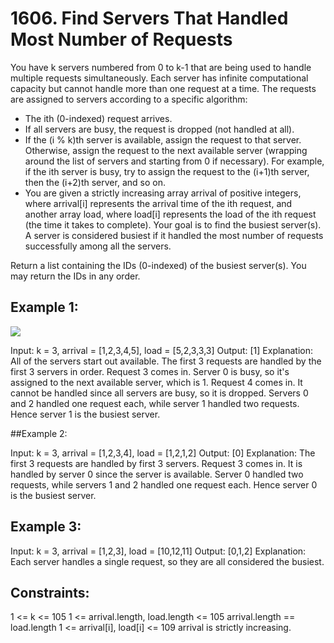 # 1606. Find Servers That Handled Most Number of Requests

You have k servers numbered from 0 to k-1 that are being used to handle multiple requests simultaneously. Each server has infinite computational capacity but cannot handle more than one request at a time. The requests are assigned to servers according to a specific algorithm:

- The ith (0-indexed) request arrives.
- If all servers are busy, the request is dropped (not handled at all).
- If the (i % k)th server is available, assign the request to that server.
  Otherwise, assign the request to the next available server (wrapping around the list of servers and starting from 0 if necessary). For example, if the ith server is busy, try to assign the request to the (i+1)th server, then the (i+2)th server, and so on.
- You are given a strictly increasing array arrival of positive integers, where arrival[i] represents the arrival time of the ith request, and another array load, where load[i] represents the load of the ith request (the time it takes to complete). Your goal is to find the busiest server(s). A server is considered busiest if it handled the most number of requests successfully among all the servers.

Return a list containing the IDs (0-indexed) of the busiest server(s). You may return the IDs in any order.

## Example 1:

![](https://assets.leetcode.com/uploads/2020/09/08/load-1.png)<br>

Input: k = 3, arrival = [1,2,3,4,5], load = [5,2,3,3,3]
Output: [1]
Explanation:
All of the servers start out available.
The first 3 requests are handled by the first 3 servers in order.
Request 3 comes in. Server 0 is busy, so it's assigned to the next available server, which is 1.
Request 4 comes in. It cannot be handled since all servers are busy, so it is dropped.
Servers 0 and 2 handled one request each, while server 1 handled two requests. Hence server 1 is the busiest server.

##Example 2:

Input: k = 3, arrival = [1,2,3,4], load = [1,2,1,2]
Output: [0]
Explanation:
The first 3 requests are handled by first 3 servers.
Request 3 comes in. It is handled by server 0 since the server is available.
Server 0 handled two requests, while servers 1 and 2 handled one request each. Hence server 0 is the busiest server.

## Example 3:

Input: k = 3, arrival = [1,2,3], load = [10,12,11]
Output: [0,1,2]
Explanation: Each server handles a single request, so they are all considered the busiest.

## Constraints:

1 <= k <= 105
1 <= arrival.length, load.length <= 105
arrival.length == load.length
1 <= arrival[i], load[i] <= 109
arrival is strictly increasing.
